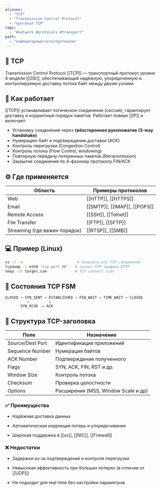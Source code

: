 ```yaml
---
aliases:
  - "TCP"
  - "Transmission Control Protocol"
  - "протокол TCP"
tags:
  - "#network #protocols #transport"
path:
  - "компьютерные/сети/протоколы"
---
```


## 📌 TCP  
Transmission Control Protocol [[TCP]] — транспортный протокол уровня 4 модели [[OSI]], обеспечивающий надёжную, упорядоченную и контролируемую доставку потока байт между двумя узлами.

## 🧠 Как работает  
[[TCP]] устанавливает логическое соединение (сессия), гарантирует доставку и корректный порядок пакетов. Работает поверх [[IP]] и включает:

- Установку соединения через **трёхстороннее рукопожатие (3-way handshake)**  
- Нумерацию байт и подтверждение доставки (ACK)  
- Контроль перегрузки (Congestion Control)  
- Контроль потока (Flow Control, windowing)  
- Повторную передачу потерянных пакетов (Retransmission)  
- Закрытие соединения по 4-фазному протоколу FIN/ACK

## ⚙️ Где применяется

| Область           | Примеры протоколов                        |
|--------------------|-------------------------------------------|
| Web                | [[HTTP]], [[HTTPS]]                       |
| Email              | [[SMTP]], [[IMAP]], [[POP3]]              |
| Remote Access      | [[SSH]], [[Telnet]]                       |
| File Transfer      | [[FTP]], [[SFTP]]                         |
| Streaming (где важен порядок) | [[RTSP]], [[SMB]]            |

## 💻 Пример (Linux)

```bash
ss -t -a                         # показать все TCP-соединения
tcpdump -i eth0 'tcp port 80'   # захват TCP-трафика HTTP
nmap -sT target.com             # TCP connect scan
````

## 📐 Состояния TCP FSM

```
CLOSED → SYN_SENT → ESTABLISHED → FIN_WAIT → TIME_WAIT → CLOSED
          ↑         ↓
       SYN_RCVD  ← ACK
```

## 🧩 Структура TCP-заголовка

|Поле|Назначение|
|---|---|
|Source/Dest Port|Идентификация приложений|
|Sequence Number|Нумерация байтов|
|ACK Number|Подтверждение полученного|
|Flags|SYN, ACK, FIN, RST и др.|
|Window Size|Контроль потока|
|Checksum|Проверка целостности|
|Options|Расширения (MSS, Window Scale и др)|

### ✅ Преимущества

- Надёжная доставка данных
    
- Автоматическая коррекция потерь и упорядочивание
    
- Широкая поддержка в [[os]], [[NIC]], [[Firewall]]
    

### ❌ Недостатки

- Задержки из-за подтверждений и контроля перегрузки
    
- Невысокая эффективность при больших потерях (в отличие от [[UDP]])
    
- Не подходит для real-time без настройки параметров